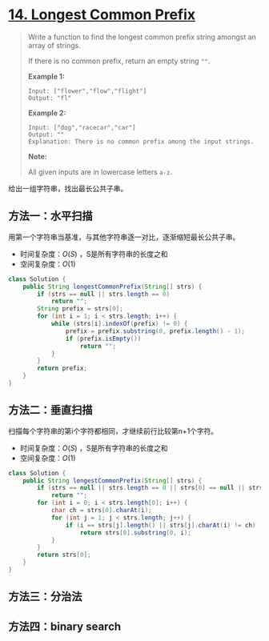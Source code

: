 # [14. Longest Common Prefix](1)

> Write a function to find the longest common prefix string amongst an array of strings.
>
> If there is no common prefix, return an empty string `""`.
>
> **Example 1:**
>
> ```
> Input: ["flower","flow","flight"]
> Output: "fl"
> ```
>
> **Example 2:**
>
> ```
> Input: ["dog","racecar","car"]
> Output: ""
> Explanation: There is no common prefix among the input strings.
> ```
>
> **Note:**
>
> All given inputs are in lowercase letters `a-z`.



给出一组字符串，找出最长公共子串。



## 方法一：水平扫描

用第一个字符串当基准，与其他字符串逐一对比，逐渐缩短最长公共子串。

* 时间复杂度：$O(S)$ ，S是所有字符串的长度之和
* 空间复杂度：$O(1)$



```java
class Solution {
    public String longestCommonPrefix(String[] strs) {
        if (strs == null || strs.length == 0)
            return "";
        String prefix = strs[0];
        for (int i = 1; i < strs.length; i++) {
            while (strs[i].indexOf(prefix) != 0) {
                prefix = prefix.substring(0, prefix.length() - 1);
                if (prefix.isEmpty())
                    return "";
            }
        }
        return prefix;
    }
}
```



## 方法二：垂直扫描

扫描每个字符串的第i个字符都相同，才继续前行比较第n+1个字符。

* 时间复杂度：$O(S)$ ，S是所有字符串的长度之和
* 空间复杂度：$O(1)$



```java
class Solution {
    public String longestCommonPrefix(String[] strs) {
        if (strs == null || strs.length == 0 || strs[0] == null || strs[0] == "")
            return "";
        for (int i = 0; i < strs.length[0]; i++) {
            char ch = strs[0].charAt(i);
            for (int j = 1; j < strs.length; j++) {
                if (i == strs[j].length() || strs[j].charAt(i) != ch)
                    return strs[0].substring(0, i);
            }
        }
        return strs[0];
    }
}
```



## 方法三：分治法



## 方法四：binary search









[1]: https://leetcode.com/problems/longest-common-prefix/